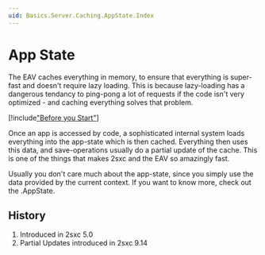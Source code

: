 ```yaml
---
uid: Basics.Server.Caching.AppState.Index
---
```


# App State

The EAV caches everything in memory, to ensure that everything is super-fast and doesn't require lazy loading. This is because lazy-loading has a dangerous tendancy to ping-pong a lot of requests if the code isn't very optimized - and caching everything solves that problem. 

[!include["Before you Start"](~/shared/before-you-start-idynamicentity.md)]

Once an app is accessed by code, a sophisticated internal system loads everything into the app-state which is then cached. Everything then uses this data, and save-operations usually do a partial update of the cache. This is one of the things that makes 2sxc and the EAV so amazingly fast. 

Usually you don't care much about the app-state, since you simply use the data provided by the current context. If you want to know more, check out the [](xref:ToSic.Eav.Apps).AppState.

## History

1. Introduced in 2sxc 5.0
1. Partial Updates introduced in 2sxc 9.14
